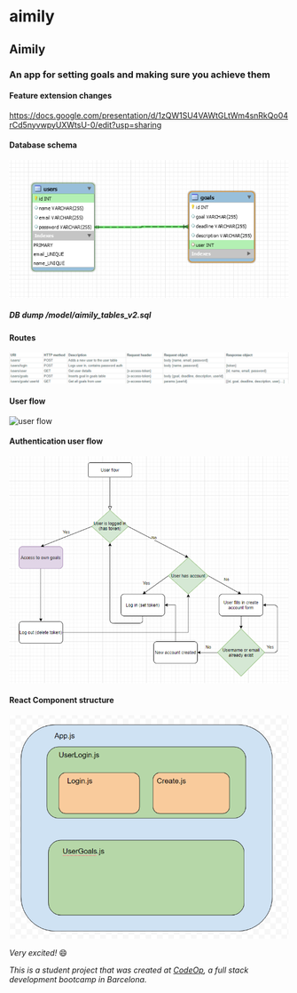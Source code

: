 # aimily

## **Aimily**

### An app for setting goals and making sure you achieve them

#### Feature extension changes

<https://docs.google.com/presentation/d/1zQW1SU4VAWtGLtWm4snRkQo04rCd5nyvwpyUXWtsU-0/edit?usp=sharing>

#### Database schema

![database schema](images/database_schema_v2.png)

##### DB dump /model/aimily_tables_v2.sql

#### Routes

![routes](/images/routes_v2.png)

#### User flow

![user flow](images/user_flow.jpg)

#### Authentication user flow

![user flow auth](images/user_flow_with_auth.png)

#### React Component structure

![component structure](images/component_structure.png)

_Very excited!_
:smile:

_This is a student project that was created at [CodeOp](http://codeop.tech), a full stack development bootcamp in Barcelona._
